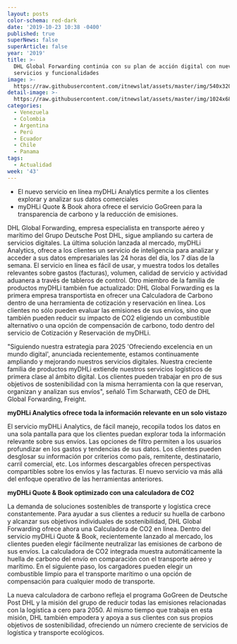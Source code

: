 ```yaml
---
layout: posts
color-schema: red-dark
date: '2019-10-23 10:38 -0400'
published: true
superNews: false
superArticle: false
year: '2019'
title: >-
  DHL Global Forwarding continúa con su plan de acción digital con nuevos
  servicios y funcionalidades
image: >-
  https://raw.githubusercontent.com/itnewslat/assets/master/img/540x320/DHL-p.jpg
detail-image: >-
  https://raw.githubusercontent.com/itnewslat/assets/master/img/1024x680/DHL-g.jpg
categories:
  - Venezuela
  - Colombia
  - Argentina
  - Perú
  - Ecuador
  - Chile
  - Panama
tags:
  - Actualidad
week: '43'
---
```

- El nuevo servicio en línea myDHLi Analytics permite a los clientes explorar y analizar sus datos comerciales
- myDHLi Quote & Book ahora ofrece el servicio GoGreen para la transparencia de carbono y la reducción de emisiones.

DHL Global Forwarding, empresa especialista en transporte aéreo y marítimo del Grupo Deutsche Post DHL, sigue ampliando su cartera de servicios digitales. La última solución lanzada al mercado, myDHLi Analytics, ofrece a los clientes un servicio de inteligencia para analizar y acceder a sus datos empresariales las 24 horas del día, los 7 días de la semana. El servicio en línea es fácil de usar, y muestra todos los detalles relevantes sobre gastos (facturas), volumen, calidad de servicio y actividad aduanera a través de tableros de control. Otro miembro de la familia de productos myDHLi también fue actualizado: DHL Global Forwarding es la primera empresa transportista en ofrecer una Calculadora de Carbono dentro de una herramienta de cotización y reservación en línea. Los clientes no sólo pueden evaluar las emisiones de sus envíos, sino que también pueden reducir su impacto de CO2 eligiendo un combustible alternativo o una opción de compensación de carbono, todo dentro del servicio de Cotización y Reservación de myDHLi. 

"Siguiendo nuestra estrategia para 2025 'Ofreciendo excelencia en un mundo digital', anunciada recientemente, estamos continuamente ampliando y mejorando nuestros servicios digitales. Nuestra creciente familia de productos myDHLi extiende nuestros servicios logísticos de primera clase al ámbito digital. Los clientes pueden trabajar en pro de sus objetivos de sostenibilidad con la misma herramienta con la que reservan, organizan y analizan sus envíos", señaló Tim Scharwath, CEO de DHL Global Forwarding, Freight. 

**myDHLi Analytics ofrece toda la información relevante en un solo vistazo**

El servicio myDHLi Analytics, de fácil manejo, recopila todos los datos en una sola pantalla para que los clientes puedan explorar toda la información relevante sobre sus envíos. Las opciones de filtro permiten a los usuarios profundizar en los gastos y tendencias de sus datos. Los clientes pueden desglosar su información por criterios como país, remitente, destinatario, carril comercial, etc. Los informes descargables ofrecen perspectivas compartibles sobre los envíos y las facturas. El nuevo servicio va más allá del enfoque operativo de las herramientas anteriores.

**myDHLi Quote & Book optimizado con una calculadora de CO2**

La demanda de soluciones sostenibles de transporte y logística crece constantemente. Para ayudar a sus clientes a reducir su huella de carbono y alcanzar sus objetivos individuales de sostenibilidad, DHL Global Forwarding ofrece ahora una Calculadora de CO2 en línea. Dentro del servicio myDHLi Quote & Book, recientemente lanzado al mercado, los clientes pueden elegir fácilmente neutralizar las emisiones de carbono de sus envíos. La calculadora de CO2 integrada muestra automáticamente la huella de carbono del envío en comparación con el transporte aéreo y marítimo. En el siguiente paso, los cargadores pueden elegir un combustible limpio para el transporte marítimo o una opción de compensación para cualquier modo de transporte.

La nueva calculadora de carbono refleja el programa GoGreen de Deutsche Post DHL y la misión del grupo de reducir todas las emisiones relacionadas con la logística a cero para 2050. Al mismo tiempo que trabaja en esta misión, DHL también empodera y apoya a sus clientes con sus propios objetivos de sostenibilidad, ofreciendo un número creciente de servicios de logística y transporte ecológicos. 